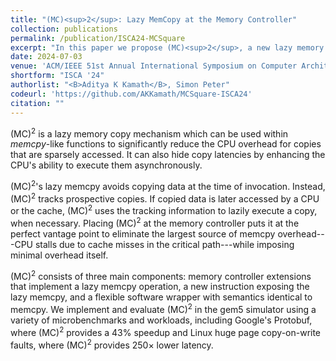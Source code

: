 ```yaml
---
title: "(MC)<sup>2</sup>: Lazy MemCopy at the Memory Controller"
collection: publications
permalink: /publication/ISCA24-MCSquare
excerpt: "In this paper we propose (MC)<sup>2</sup>, a new lazy memory copy mechanism that provides performance improvement to applications that sparsely access the data that they copy. We show that (MC)<sup>2</sup> provides benefits across a variety of microbenchmarks and workloads, including Google's Protobuf, where (MC)<sup>2</sup> provides a 43% speedup and Linux huge page copy-on-write faults, where (MC)<sup>2</sup> provides 250x lower latency."
date: 2024-07-03
venue: 'ACM/IEEE 51st Annual International Symposium on Computer Architecture (ISCA)'
shortform: "ISCA '24"
authorlist: "<B>Aditya K Kamath</B>, Simon Peter"
codeurl: 'https://github.com/AKKamath/MCSquare-ISCA24'
citation: ""
---
```

  (MC)<sup>2</sup> is a lazy memory copy mechanism which can be used within <em>memcpy</em>-like functions to significantly reduce the CPU overhead for copies that are sparsely accessed. It can also hide copy latencies by enhancing the CPU's ability to execute them asynchronously.

  (MC)<sup>2</sup>'s lazy memcpy avoids copying
  data at the time of invocation.  Instead, (MC)<sup>2</sup> tracks
  prospective copies.  If copied data is later accessed by a CPU or the cache, (MC)<sup>2</sup>
  uses the tracking information to lazily execute a copy, when
  necessary. Placing (MC)<sup>2</sup> at the memory controller puts it at the perfect vantage
  point to eliminate the largest source of memcpy overhead---CPU stalls
  due to cache misses in the critical path---while imposing minimal overhead itself.

  (MC)<sup>2</sup> consists of three main components: memory controller extensions that implement
  a lazy memcpy operation, a new instruction exposing
  the lazy memcpy, and a flexible software wrapper with semantics
  identical to memcpy.  We implement and evaluate (MC)<sup>2</sup> in the gem5 simulator using a variety of microbenchmarks and workloads,
  including Google's Protobuf, where (MC)<sup>2</sup> provides a
  43% speedup and Linux huge page copy-on-write faults, where (MC)<sup>2</sup> provides 250$\times$ lower latency.